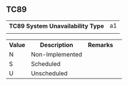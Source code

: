 ## TC89
<table>
 <tr>
  <th>
   TC89 System Unavailability Type
  </th>
  <td>
   a1
  </td>
 </tr>
 <tr>
  <td colspan="2">
  </td>
 </tr>
</table>
<table>
 <tr>
  <th>
   Value
  </th>
  <th>
   Description
  </th>
  <th>
   Remarks
  </th>
 </tr>
 <tr>
  <td>
   N
  </td>
  <td>
   Non-Implemented
  </td>
  <td>
  </td>
  <td>
  </td>
 </tr>
 <tr>
  <td>
   S
  </td>
  <td>
   Scheduled
  </td>
  <td>
  </td>
  <td>
  </td>
 </tr>
 <tr>
  <td>
   U
  </td>
  <td>
   Unscheduled
  </td>
  <td>
  </td>
  <td>
  </td>
 </tr>
</table>
